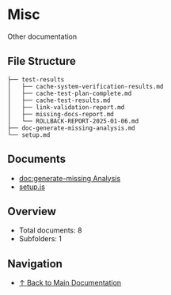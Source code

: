 # Misc

Other documentation

## File Structure

```
├── test-results
│   ├── cache-system-verification-results.md
│   ├── cache-test-plan-complete.md
│   ├── cache-test-results.md
│   ├── link-validation-report.md
│   ├── missing-docs-report.md
│   └── ROLLBACK-REPORT-2025-01-06.md
├── doc-generate-missing-analysis.md
└── setup.md
```

## Documents

- [doc:generate-missing Analysis](./doc-generate-missing-analysis.md)
- [setup.js](./setup.md)

## Overview

- Total documents: 8
- Subfolders: 1

## Navigation

- [↑ Back to Main Documentation](../)
